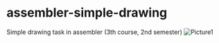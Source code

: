 # assembler-simple-drawing
Simple drawing task in assembler (3th course, 2nd semester)
![Picture1](https://user-images.githubusercontent.com/43495028/115123688-3ddef280-9fcf-11eb-8859-6caa59a4153c.png)

